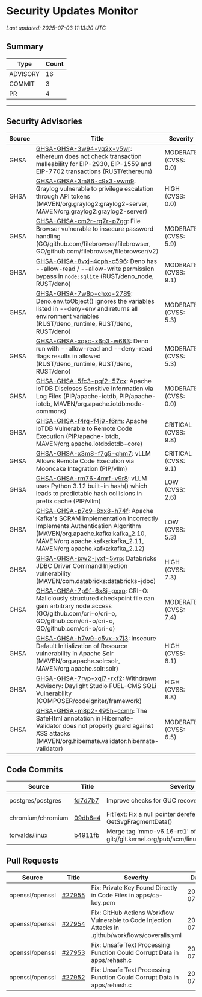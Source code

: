 # Security Updates Monitor

*Last updated: 2025-07-03 11:13:20 UTC*

## Summary
| Type | Count |
|------|-------|
| ADVISORY | 16 |
| COMMIT | 3 |
| PR | 4 |

---

## Security Advisories

| Source | Title | Severity | Date |
|--------|-------|----------|------|
| GHSA | [GHSA-GHSA-3w94-vq2x-v5wr](https://github.com/advisories/GHSA-3w94-vq2x-v5wr): ethereum does not check transaction malleability for EIP-2930, EIP-1559 and EIP-7702 transactions (RUST/ethereum) | MODERATE (CVSS: 0.0) | 2025-07-02 |
| GHSA | [GHSA-GHSA-3m86-c9x3-vwm9](https://github.com/advisories/GHSA-3m86-c9x3-vwm9): Graylog vulnerable to privilege escalation through API tokens (MAVEN/org.graylog2:graylog2-server, MAVEN/org.graylog2:graylog2-server) | HIGH (CVSS: 0.0) | 2025-06-30 |
| GHSA | [GHSA-GHSA-cm2r-rg7r-p7gg](https://github.com/advisories/GHSA-cm2r-rg7r-p7gg): File Browser vulnerable to insecure password handling (GO/github.com/filebrowser/filebrowser, GO/github.com/filebrowser/filebrowser/v2) | MODERATE (CVSS: 5.9) | 2025-06-30 |
| GHSA | [GHSA-GHSA-8vxj-4cph-c596](https://github.com/advisories/GHSA-8vxj-4cph-c596): Deno has --allow-read / --allow-write permission bypass in `node:sqlite` (RUST/deno_node, RUST/deno) | MODERATE (CVSS: 9.1) | 2025-06-04 |
| GHSA | [GHSA-GHSA-7w8p-chxq-2789](https://github.com/advisories/GHSA-7w8p-chxq-2789): Deno.env.toObject() ignores the variables listed in --deny-env and returns all environment variables (RUST/deno_runtime, RUST/deno, RUST/deno) | MODERATE (CVSS: 5.3) | 2025-06-04 |
| GHSA | [GHSA-GHSA-xqxc-x6p3-w683](https://github.com/advisories/GHSA-xqxc-x6p3-w683): Deno run with --allow-read and --deny-read flags results in allowed (RUST/deno_runtime, RUST/deno, RUST/deno) | MODERATE (CVSS: 5.3) | 2025-06-04 |
| GHSA | [GHSA-GHSA-5fc3-pqf2-57cx](https://github.com/advisories/GHSA-5fc3-pqf2-57cx): Apache IoTDB Discloses Sensitive Information via Log Files (PIP/apache-iotdb, PIP/apache-iotdb, MAVEN/org.apache.iotdb:node-commons) | MODERATE (CVSS: 0.0) | 2025-05-14 |
| GHSA | [GHSA-GHSA-f4rq-f4j9-f6rm](https://github.com/advisories/GHSA-f4rq-f4j9-f6rm): Apache IoTDB Vulnerable to Remote Code Execution (PIP/apache-iotdb, MAVEN/org.apache.iotdb:iotdb-core) | CRITICAL (CVSS: 9.8) | 2025-05-14 |
| GHSA | [GHSA-GHSA-x3m8-f7g5-qhm7](https://github.com/advisories/GHSA-x3m8-f7g5-qhm7): vLLM Allows Remote Code Execution via Mooncake Integration (PIP/vllm) | CRITICAL (CVSS: 9.1) | 2025-03-19 |
| GHSA | [GHSA-GHSA-rm76-4mrf-v9r8](https://github.com/advisories/GHSA-rm76-4mrf-v9r8): vLLM uses Python 3.12 built-in hash() which leads to predictable hash collisions in prefix cache (PIP/vllm) | LOW (CVSS: 2.6) | 2025-02-06 |
| GHSA | [GHSA-GHSA-p7c9-8xx8-h74f](https://github.com/advisories/GHSA-p7c9-8xx8-h74f): Apache Kafka's SCRAM implementation Incorrectly Implements Authentication Algorithm (MAVEN/org.apache.kafka:kafka_2.10, MAVEN/org.apache.kafka:kafka_2.11, MAVEN/org.apache.kafka:kafka_2.12) | LOW (CVSS: 5.3) | 2024-12-18 |
| GHSA | [GHSA-GHSA-jxw2-jvxf-5vrp](https://github.com/advisories/GHSA-jxw2-jvxf-5vrp): Databricks JDBC Driver Command Injection vulnerability (MAVEN/com.databricks:databricks-jdbc) | HIGH (CVSS: 7.3) | 2024-12-17 |
| GHSA | [GHSA-GHSA-7p9f-6x8j-gxxp](https://github.com/advisories/GHSA-7p9f-6x8j-gxxp): CRI-O: Maliciously structured checkpoint file can gain arbitrary node access (GO/github.com/cri-o/cri-o, GO/github.com/cri-o/cri-o, GO/github.com/cri-o/cri-o) | MODERATE (CVSS: 7.4) | 2024-11-26 |
| GHSA | [GHSA-GHSA-h7w9-c5vx-x7j3](https://github.com/advisories/GHSA-h7w9-c5vx-x7j3): Insecure Default Initialization of Resource vulnerability in Apache Solr (MAVEN/org.apache.solr:solr, MAVEN/org.apache.solr:solr) | HIGH (CVSS: 8.1) | 2024-10-16 |
| GHSA | [GHSA-GHSA-7rvp-xqj7-rxf2](https://github.com/advisories/GHSA-7rvp-xqj7-rxf2): Withdrawn Advisory: Daylight Studio FUEL-CMS SQLi Vulnerability (COMPOSER/codeigniter/framework) | HIGH (CVSS: 8.8) | 2023-08-11 |
| GHSA | [GHSA-GHSA-m8p2-495h-ccmh](https://github.com/advisories/GHSA-m8p2-495h-ccmh): The SafeHtml annotation in Hibernate-Validator does not properly guard against XSS attacks (MAVEN/org.hibernate.validator:hibernate-validator) | MODERATE (CVSS: 6.5) | 2020-01-08 |

## Code Commits

| Source | Title | Severity | Date |
|--------|-------|----------|------|
| postgres/postgres | [fd7d7b7](https://github.com/postgres/postgres/commit/fd7d7b719137b5c427681a50c0a0ac2d745b68bd) | Improve checks for GUC recovery_target_timeline | 2025-07-03 |
| chromium/chromium | [09db6e4](https://github.com/chromium/chromium/commit/09db6e4822a2755e3b8b32d33ac1d7583cf29c36) | FitText: Fix a null pointer dereference in GetSvgFragmentData() | 2025-07-03 |
| torvalds/linux | [b4911fb](https://github.com/torvalds/linux/commit/b4911fb0b060899e4eebca0151eb56deb86921ec) | Merge tag 'mmc-v6.16-rc1' of git://git.kernel.org/pub/scm/linux/kernel/git/ulfh/mmc | 2025-07-02 |

## Pull Requests

| Source | Title | Severity | Date |
|--------|-------|----------|------|
| openssl/openssl | [#27955](https://github.com/openssl/openssl/pull/27955) | Fix: Private Key Found Directly in Code Files in apps/ca-key.pem | 2025-07-03 |
| openssl/openssl | [#27954](https://github.com/openssl/openssl/pull/27954) | Fix: GitHub Actions Workflow Vulnerable to Code Injection Attacks in .github/workflows/coveralls.yml | 2025-07-03 |
| openssl/openssl | [#27953](https://github.com/openssl/openssl/pull/27953) | Fix: Unsafe Text Processing Function Could Corrupt Data in apps/rehash.c | 2025-07-03 |
| openssl/openssl | [#27952](https://github.com/openssl/openssl/pull/27952) | Fix: Unsafe Text Processing Function Could Corrupt Data in apps/rehash.c | 2025-07-03 |

